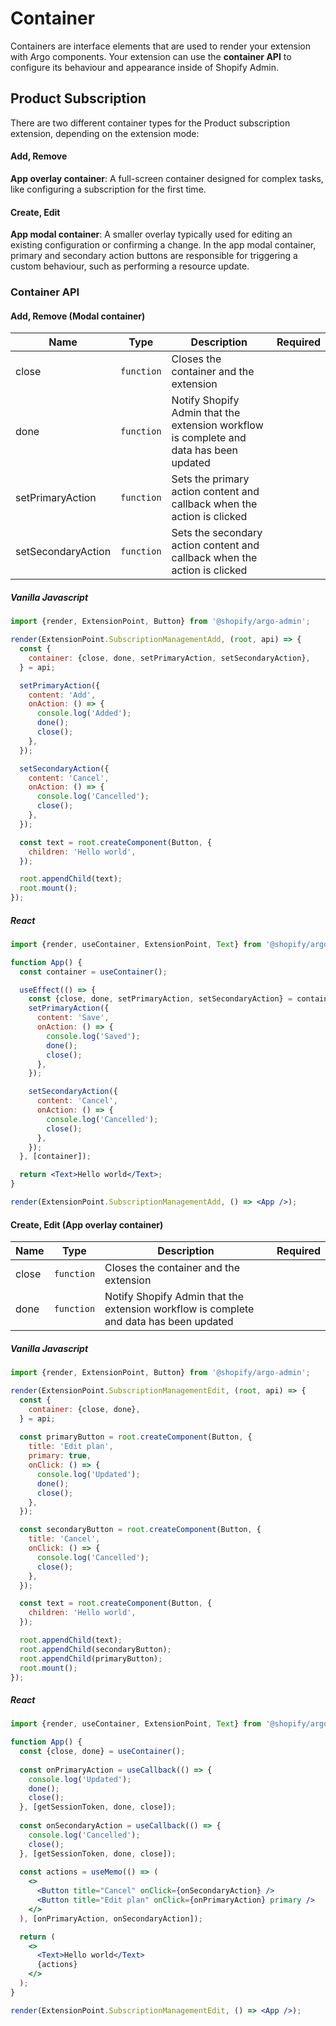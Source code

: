 # Container

Containers are interface elements that are used to render your extension with Argo components. Your extension can use the **container API** to configure its behaviour and appearance inside of Shopify Admin.

## Product Subscription

There are two different container types for the Product subscription extension, depending on the extension mode:

#### Add, Remove
**App overlay container**: A full-screen container designed for complex tasks, like configuring a subscription for the first time.

#### Create, Edit
**App modal container**: A smaller overlay typically used for editing an existing configuration or confirming a change. In the app modal container, primary and secondary action buttons are responsible for triggering a custom behaviour, such as performing a resource update.

### Container API

#### Add, Remove (Modal container)

| Name               | Type       | Description                                                                            | Required |
| ------------------ | ---------- | -------------------------------------------------------------------------------------- | -------- |
| close              | `function` | Closes the container and the extension                                                 |          |
| done               | `function` | Notify Shopify Admin that the extension workflow is complete and data has been updated |          |
| setPrimaryAction   | `function` | Sets the primary action content and callback when the action is clicked                |          |
| setSecondaryAction | `function` | Sets the secondary action content and callback when the action is clicked              |          |

##### Vanilla Javascript

```js
import {render, ExtensionPoint, Button} from '@shopify/argo-admin';

render(ExtensionPoint.SubscriptionManagementAdd, (root, api) => {
  const {
    container: {close, done, setPrimaryAction, setSecondaryAction},
  } = api;

  setPrimaryAction({
    content: 'Add',
    onAction: () => {
      console.log('Added');
      done();
      close();
    },
  });

  setSecondaryAction({
    content: 'Cancel',
    onAction: () => {
      console.log('Cancelled');
      close();
    },
  });

  const text = root.createComponent(Button, {
    children: 'Hello world',
  });

  root.appendChild(text);
  root.mount();
});
```

##### React

```jsx
import {render, useContainer, ExtensionPoint, Text} from '@shopify/argo-admin-react';

function App() {
  const container = useContainer();

  useEffect(() => {
    const {close, done, setPrimaryAction, setSecondaryAction} = container;
    setPrimaryAction({
      content: 'Save',
      onAction: () => {
        console.log('Saved');
        done();
        close();
      },
    });

    setSecondaryAction({
      content: 'Cancel',
      onAction: () => {
        console.log('Cancelled');
        close();
      },
    });
  }, [container]);

  return <Text>Hello world</Text>;
}

render(ExtensionPoint.SubscriptionManagementAdd, () => <App />);
```

#### Create, Edit (App overlay container)

| Name      | Type       | Description                                                                            | Required |
| --------- | ---------- | -------------------------------------------------------------------------------------- | -------- |
| close     | `function` | Closes the container and the extension                                                 |          |
| done      | `function` | Notify Shopify Admin that the extension workflow is complete and data has been updated |          |

##### Vanilla Javascript

```js
import {render, ExtensionPoint, Button} from '@shopify/argo-admin';

render(ExtensionPoint.SubscriptionManagementEdit, (root, api) => {
  const {
    container: {close, done},
  } = api;
  
  const primaryButton = root.createComponent(Button, {
    title: 'Edit plan',
    primary: true,
    onClick: () => {
      console.log('Updated');
      done();
      close();
    },
  });

  const secondaryButton = root.createComponent(Button, {
    title: 'Cancel',
    onClick: () => {
      console.log('Cancelled');
      close();
    },
  });

  const text = root.createComponent(Button, {
    children: 'Hello world',
  });

  root.appendChild(text);
  root.appendChild(secondaryButton);
  root.appendChild(primaryButton);
  root.mount();
});
```

##### React

```jsx
import {render, useContainer, ExtensionPoint, Text} from '@shopify/argo-admin-react';

function App() {
  const {close, done} = useContainer();
  
  const onPrimaryAction = useCallback(() => {
    console.log('Updated');
    done();
    close();
  }, [getSessionToken, done, close]);
  
  const onSecondaryAction = useCallback(() => {
    console.log('Cancelled');
    close();
  }, [getSessionToken, done, close]);
  
  const actions = useMemo(() => (
    <>
      <Button title="Cancel" onClick={onSecondaryAction} />
      <Button title="Edit plan" onClick={onPrimaryAction} primary />
    </>
  ), [onPrimaryAction, onSecondaryAction]);

  return (
    <>
      <Text>Hello world</Text>
      {actions}
    </>
  );
}

render(ExtensionPoint.SubscriptionManagementEdit, () => <App />);
```
